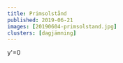 ```yaml
---
title: Primsolstånd
published: 2019-06-21
images: [20190604-primsolstand.jpg]
clusters: [dagjämning]
---
```


y'=0
